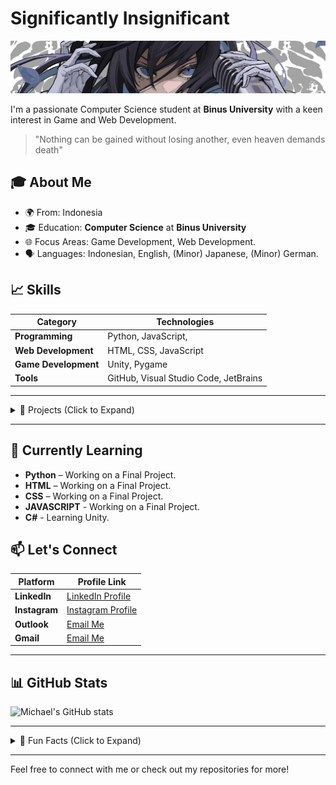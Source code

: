 # Significantly Insignificant

![Header Image](ado2wp.jpg)

I'm a passionate Computer Science student at **Binus University** with a keen interest in Game and Web Development.

> "Nothing can be gained without losing another, even heaven demands death"

## 🎓 About Me
- 🌍 From: Indonesia
- 🎓 Education: **Computer Science** at **Binus University**
- 🌐 Focus Areas: Game Development, Web Development.
- 🗣️ Languages: Indonesian, English, (Minor) Japanese, (Minor) German.

## 📈 Skills

| Category             | Technologies                                             |
|----------------------|----------------------------------------------------------|
| **Programming**      | Python, JavaScript,                                      |
| **Web Development**  | HTML, CSS, JavaScript                                    |
| **Game Development** | Unity, Pygame                                            |
| **Tools**            | GitHub, Visual Studio Code, JetBrains                    |

---

<details>
  <summary>🚀 Projects (Click to Expand)</summary>

| Project Name            | Description                                                                                                 | Tech Stack               | Link                       |
|-------------------------|-------------------------------------------------------------------------------------------------------------|--------------------------|----------------------------|
| **A Witch's Hell**      | An endless Bullet hell game inspired by Project TOUHOU.                                                     | Python, Pygame           | [View on GitHub](https://github.com/yourusername/project1) |
| **Treasure Keeper**     | An Expense and Income tracking web-app                                                                      | HTML, CSS, JAVASCRIPT    | [View on GitHub](https://github.com/yourusername/project2) |
| **Personal Website**    | A Personal Website to contact and get to know me more.                                                      | HTML, CSS, JAVASCRIPT    | [View on GitHub](https://github.com/yourusername/project3) |

</details>

---

## 🌱 Currently Learning
- **Python** – Working on a Final Project.
- **HTML** – Working on a Final Project.
- **CSS** – Working on a Final Project.
- **JAVASCRIPT** - Working on a Final Project.
- **C#** - Learning Unity.

## 📫 Let's Connect
| Platform          | Profile Link                                                                                                                                    |
|-------------------|-------------------------------------------------------------------------------------------------------------------------------------------------|
| **LinkedIn**      | [LinkedIn Profile](https://www.linkedin.com/in/michael-arianno-chandrarieta-06bb0928a/)                                                         |
| **Instagram**     | [Instagram Profile](https://www.instagram.com/michael.arianno/)                                                                                   |
| **Outlook**       | [Email Me](mailto:michael.chandrarieta@binus.ac.id)                                                                                             |
| **Gmail**         | [Email Me](mailto:mchandrarietta@gmail.com)                                                                                                     |

---

## 📊 GitHub Stats

![Michael's GitHub stats](https://github-readme-stats.vercel.app/api?username=MichaelFirstAC&show_icons=true&theme=radical)

---

<details>
  <summary>🌟 Fun Facts (Click to Expand)</summary>
  
  - 🎮 I'm an avid gamer, i enjoy Story and RPG based games.
  - 🏍 I own and drive a CBR250RR SP QS.
  - 🏎 I'm a Car/Bike enthusiast.
  - 🎵 I'm a Hoshiyomi.
  - 🎤 I'm an Ado Fan.
  
</details>

---

Feel free to connect with me or check out my repositories for more!
